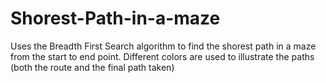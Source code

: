 # Shorest-Path-in-a-maze
Uses the Breadth First Search algorithm to find the shorest path in a maze from the start to end point. Different colors are used to illustrate the paths (both the route and the final path taken) 
